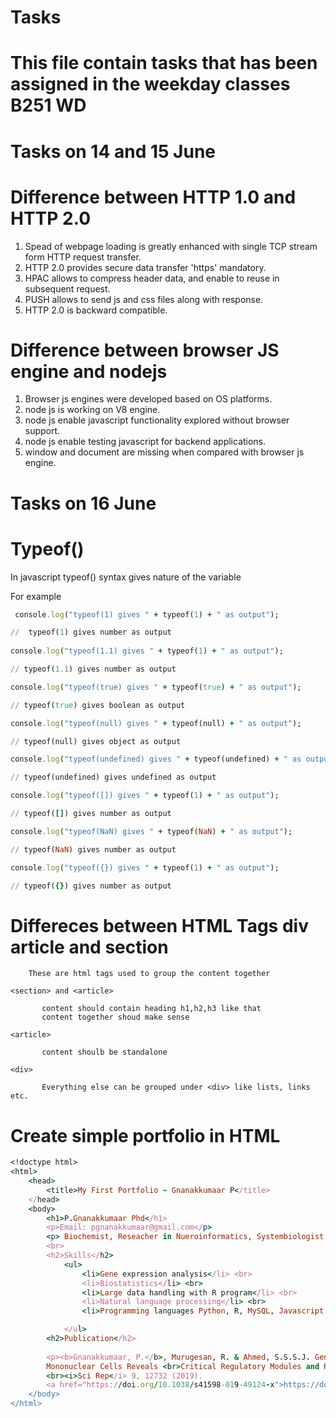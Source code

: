 # Tasks
# This file contain tasks that has been assigned in the weekday classes B251 WD

# Tasks on 14 and 15 June
#  Difference between HTTP 1.0 and HTTP 2.0
1. Spead of webpage loading is greatly enhanced with single TCP stream form HTTP request transfer.
2. HTTP 2.0 provides secure data transfer 'https' mandatory.
3. HPAC allows to compress header data, and enable to reuse in subsequent request.
4. PUSH allows to send js and css files along with response.
5. HTTP 2.0 is backward compatible.

# Difference between browser JS engine and nodejs
1. Browser js engines were developed based on OS platforms.
2. node js is working on V8 engine.
3. node js enable javascript functionality explored without browser support.
4. node js enable testing javascript for backend applications.
5. window and document are missing when compared with browser js engine.

# Tasks on 16 June
# Typeof()
  In javascript typeof() syntax gives nature of the variable
  
  For example 
  
```ruby
 console.log("typeof(1) gives " + typeof(1) + " as output"); 

//  typeof(1) gives number as output
 
console.log("typeof(1.1) gives " + typeof(1) + " as output"); 

// typeof(1.1) gives number as output

console.log("typeof(true) gives " + typeof(true) + " as output"); 

// typeof(true) gives boolean as output

console.log("typeof(null) gives " + typeof(null) + " as output"); 

// typeof(null) gives object as output 

console.log("typeof(undefined) gives " + typeof(undefined) + " as output"); 

// typeof(undefined) gives undefined as output  

console.log("typeof([]) gives " + typeof(1) + " as output"); 

// typeof([]) gives number as output  

console.log("typeof(NaN) gives " + typeof(NaN) + " as output"); 

// typeof(NaN) gives number as output

console.log("typeof({}) gives " + typeof(1) + " as output");  

// typeof({}) gives number as output
  ```
  
# Differeces between HTML Tags div article and section
   
        These are html tags used to group the content together
       
    <section> and <article>
    
           content should contain heading h1,h2,h3 like that
           content together shoud make sense
  
    <article>
    
           content shoulb be standalone
    
    <div>
    
           Everything else can be grouped under <div> like lists, links etc.
           

# Create simple portfolio in HTML
```ruby
<!doctype html>
<html>
    <head>
        <title>My First Portfolio ~ Gnanakkumaar P</title>
    </head>
    <body>
        <h1>P.Gnanakkumaar Phd</h1>
        <p>Email: pgnanakkumaar@gmail.com</p>
        <p> Biochemist, Reseacher in Nueroinformatics, Systembiologist, upcoming FullStackDeveloper</p>
        <br>
        <h2>Skills</h2>
            <ul>
                <li>Gene expression analysis</li> <br>
                <li>Biostatistics</li> <br>
                <li>Large data handling with R program</li> <br>
                <li>Natural language processing</li> <br>
                <li>Programming languages Python, R, MySQL, Javascript </li>

            </ul>
        <h2>Publication</h2>
       
        <p><b>Gnanakkumaar, P.</b>, Murugesan, R. & Ahmed, S.S.S.J. Gene Regulatory Networks in Peripheral 
        Mononuclear Cells Reveals <br>Critical Regulatory Modules and Regulators of Multiple Sclerosis. 
        <br><i>Sci Rep</i> 9, 12732 (2019). 
        <a href="https://doi.org/10.1038/s41598-019-49124-x">https://doi.org/10.1038/s41598-019-49124-x</a></p>
    </body>
</html>
```
  
  
